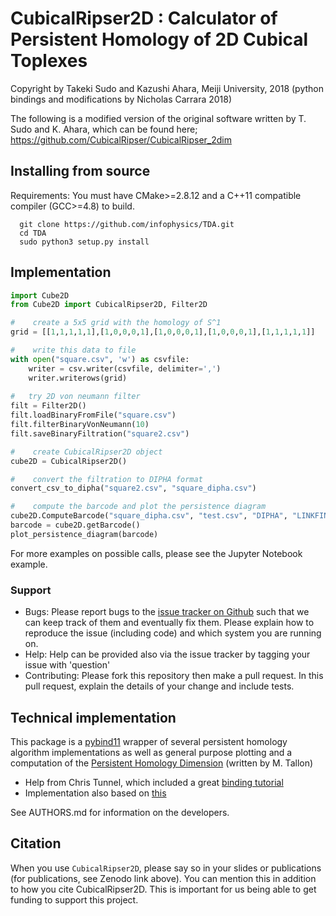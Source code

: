 # CubicalRipser2D : Calculator of Persistent Homology of 2D Cubical Toplexes

Copyright by Takeki Sudo and Kazushi Ahara, Meiji University, 2018
(python bindings and modifications by Nicholas Carrara 2018)

The following is a modified version of the original software written by T. Sudo and K. Ahara, which can be found here; https://github.com/CubicalRipser/CubicalRipser_2dim

## Installing from source

Requirements: You must have CMake>=2.8.12 and a C++11 compatible compiler (GCC>=4.8) to build.

```
  git clone https://github.com/infophysics/TDA.git
  cd TDA
  sudo python3 setup.py install
```
## Implementation
```python
import Cube2D
from Cube2D import CubicalRipser2D, Filter2D

#    create a 5x5 grid with the homology of S^1
grid = [[1,1,1,1,1],[1,0,0,0,1],[1,0,0,0,1],[1,0,0,0,1],[1,1,1,1,1]]

#    write this data to file
with open("square.csv", 'w') as csvfile:
    writer = csv.writer(csvfile, delimiter=',')
    writer.writerows(grid)
    
#   try 2D von neumann filter
filt = Filter2D()
filt.loadBinaryFromFile("square.csv")
filt.filterBinaryVonNeumann(10)
filt.saveBinaryFiltration("square2.csv")

#    create CubicalRipser2D object
cube2D = CubicalRipser2D()

#    convert the filtration to DIPHA format
convert_csv_to_dipha("square2.csv", "square_dipha.csv")

#    compute the barcode and plot the persistence diagram
cube2D.ComputeBarcode("square_dipha.csv", "test.csv", "DIPHA", "LINKFIND", 10, True)
barcode = cube2D.getBarcode()
plot_persistence_diagram(barcode)
```

For more examples on possible calls, please see the Jupyter Notebook example.



### Support

* Bugs: Please report bugs to the [issue tracker on Github](https://github.com/infophysics/CubicalRipser2D/issues) such that we can keep track of them and eventually fix them.  Please explain how to reproduce the issue (including code) and which system you are running on.
* Help: Help can be provided also via the issue tracker by tagging your issue with 'question'
* Contributing:  Please fork this repository then make a pull request.  In this pull request, explain the details of your change and include tests.

## Technical implementation

This package is a [pybind11](https://pybind11.readthedocs.io/en/stable/intro.html) wrapper of several persistent homology algorithm implementations as well as general purpose plotting and a computation of the [Persistent Homology Dimension](https://people.math.osu.edu/schweinhart.2/MeasuringShapeWithTopology.pdf) (written by M. Tallon)

* Help from Chris Tunnel, which included a great [binding tutorial](https://indico.cern.ch/event/694818/contributions/2985778/attachments/1682465/2703470/PyHEPTalk.pdf)
* Implementation also based on [this](http://www.benjack.io/2018/02/02/python-cpp-revisited.html)

See AUTHORS.md for information on the developers.

## Citation

When you use `CubicalRipser2D`, please say so in your slides or publications (for publications, see Zenodo link above).  You can mention this in addition to how you cite CubicalRipser2D.  This is important for us being able to get funding to support this project.


